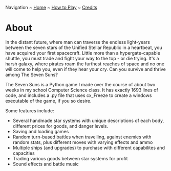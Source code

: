 Navigation ~ [Home](https://captainhaywood.github.io/The-Seven-Suns) ~ [How to Play](https://captainhaywood.github.io/The-Seven-Suns/HOW) ~ [Credits](https://captainhaywood.github.io/The-Seven-Suns/CREDITS)

# About
In the distant future, where man can traverse the endless light-years between the seven stars of the Unified Stellar Republic in a heartbeat, you have acquired your first spacecraft. Little more than a hypergate-capable shuttle, you must trade and fight your way to the top - or die trying.  It's a harsh galaxy, where pirates roam the furthest reaches of space and no one will come to help you, even if they hear your cry.  Can you survive and thrive among The Seven Suns?

The Seven Suns is a Python game I made over the course of about two weeks in my school Computer Science class. It has exactly 1693 lines of code, and includes a .py file that uses cx_Freeze to create a windows executable of the game, if you so desire.

Some features include:
- Several handmade star systems with unique descriptions of each body, different prices for goods, and danger levels.
- Saving and loading games
- Random turn-based battles when travelling, against enemies with random stats, plus different moves with varying effects and ammo
- Multiple ships (and upgrades) to purchase with different capabilites and capacities
- Trading various goods between star systems for profit
- Sound effects and battle music
